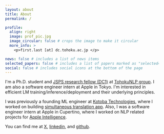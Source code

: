 ```yaml
---
layout: about
title: About
permalink: /

profile:
  align: right
  image: prof_pic.jpg
  image_circular: false # crops the image to make it circular
  more_info: >
    <p>first.last [at] dc.tohoku.ac.jp </p>

news: false # includes a list of news items
selected_papers: false # includes a list of papers marked as "selected={true}"
social: false # includes social icons at the bottom of the page
---
```


I'm a Ph.D. student and [JSPS research fellow (DC1)](https://www.jsps.go.jp/english/e-pd/) at [TohokuNLP group](https://www.nlp.ecei.tohoku.ac.jp/). I am also a software engineer intern at Apple in Tokyo. I'm interested in efficient LM training/inference/deployment and their underlying principles.

I was previously a founding ML engineer at [Kotoba Technologies](https://www.kotoba.tech), where I worked on building [simultaneous translation app](https://apps.apple.com/jp/app/同時通訳-リアルタイム音声翻訳の新境地/id6740851285). Also, I was a software engineer intern at Apple in Cupertino, where I worked on NLP related projects for [Apple Intelligence](https://www.apple.com/apple-intelligence/).


You can find me at [X](https://twitter.com/hiroto_kurita), [linkedin](https://www.linkedin.com/in/hiroto-kurita/), and [github](https://github.com/kuriyan1204).